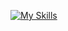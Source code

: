 [![My Skills](https://skillicons.dev/icons?i=html,css,js,figma,php,laravel,python,dart,flutter,flask,bootstrap,mysql,mongodb,composer)](https://skillicons.dev)
